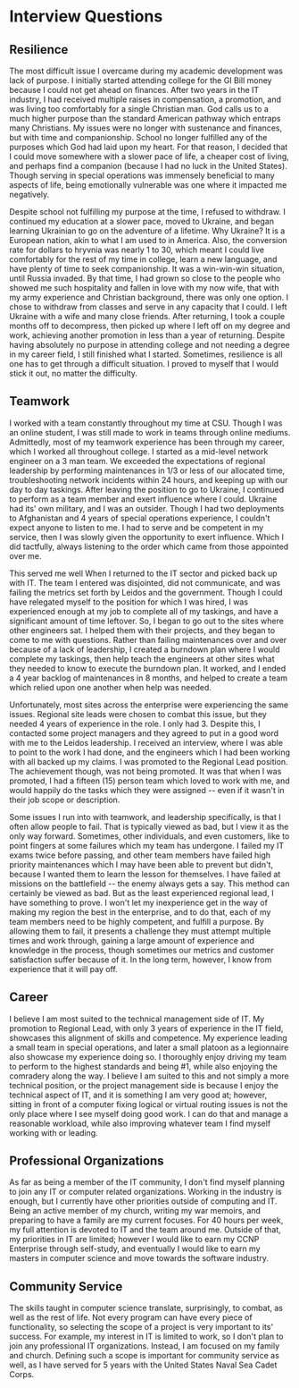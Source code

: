 # Interview Questions

## Resilience
The most difficult issue I overcame during my academic development was lack of purpose. I initially started attending college for the GI Bill money because I could not get ahead on finances. After two years in the IT industry, I had received multiple raises in compensation, a promotion, and was living too comfortably for a single Christian man. God calls us to a much higher purpose than the standard American pathway which entraps many Christians. My issues were no longer with sustenance and finances, but with time and companionship. School no longer fulfilled any of the purposes which God had laid upon my heart. For that reason, I decided that I could move somewhere with a slower pace of life, a cheaper cost of living, and perhaps find a companion (because I had no luck in the United States). Though serving in special operations was immensely beneficial to many aspects of life, being emotionally vulnerable was one where it impacted me negatively.
  
Despite school not fulfilling my purpose at the time, I refused to withdraw. I continued my education at a slower pace, moved to Ukraine, and began learning Ukrainian to go on the adventure of a lifetime. Why Ukraine? It is a European nation, akin to what I am used to in America. Also, the conversion rate for dollars to hryvnia was nearly 1 to 30, which meant I could live comfortably for the rest of my time in college, learn a new language, and have plenty of time to seek companionship. It was a win-win-win situation, until Russia invaded. By that time, I had grown so close to the people who showed me such hospitality and fallen in love with my now wife, that with my army experience and Christian background, there was only one option. I chose to withdraw from classes and serve in any capacity that I could. I left Ukraine with a wife and many close friends. After returning, I took a couple months off to decompress, then picked up where I left off on my degree and work, achieving another promotion in less than a year of returning. Despite having absolutely no purpose in attending college and not needing a degree in my career field, I still finished what I started. Sometimes, resilience is all one has to get through a difficult situation. I proved to myself that I would stick it out, no matter the difficulty.

## Teamwork
I worked with a team constantly throughout my time at CSU. Though I was an online student, I was still made to work in teams through online mediums. Admittedly, most of my teamwork experience has been through my career, which I worked all throughout college. I started as a mid-level network engineer on a 3 man team. We exceeded the expectations of regional leadership by performing maintenances in 1/3 or less of our allocated time, troubleshooting network incidents within 24 hours, and keeping up with our day to day taskings. After leaving the position to go to Ukraine, I continued to perform as a team member and exert influence where I could. Ukraine had its' own military, and I was an outsider. Though I had two deployments to Afghanistan and 4 years of special operations experience, I couldn't expect anyone to listen to me. I had to serve and be competent in my service, then I was slowly given the opportunity to exert influence. Which I did tactfully, always listening to the order which came from those appointed over me. 

This served me well When I returned to the IT sector and picked back up with IT. The team I entered was disjointed, did not communicate, and was failing the metrics set forth by Leidos and the government. Though I could have relegated myself to the position for which I was hired, I was experienced enough at my job to complete all of my taskings, and have a significant amount of time leftover. So, I began to go out to the sites where other engineers sat. I helped them with their projects, and they began to come to me with questions. Rather than failing maintenances over and over because of a lack of leadership, I created a burndown plan where I would complete my taskings, then help teach the engineers at other sites what they needed to know to execute the burndown plan. It worked, and I ended a 4 year backlog of maintenances in 8 months, and helped to create a team which relied upon one another when help was needed. 

Unfortunately, most sites across the enterprise were experiencing the same issues. Regional site leads were chosen to combat this issue, but they needed 4 years of experience in the role. I only had 3. Despite this, I contacted some project managers and they agreed to put in a good word with me to the Leidos leadership. I received an interview, where I was able to point to the work I had done, and the engineers which I had been working with all backed up my claims. I was promoted to the Regional Lead position. The achievement though, was not being promoted. It was that when I was promoted, I had a fifteen (15) person team which loved to work with me, and would happily do the tasks which they were assigned -- even if it wasn't in their job scope or description. 

Some issues I run into with teamwork, and leadership specifically, is that I often allow people to fail. That is typically viewed as bad, but I view it as the only way forward. Sometimes, other individuals, and even customers, like to point fingers at some failures which my team has undergone. I failed my IT exams twice before passing, and other team members have failed high priority maintenances which I may have been able to prevent but didn't, because I wanted them to learn the lesson for themselves. I have failed at missions on the battlefield -- the enemy always gets a say. This method can certainly be viewed as bad. But as the least experienced regional lead, I have something to prove. I won't let my inexperience get in the way of making my region the best in the enterprise, and to do that, each of my team members need to be highly competent, and fulfill a purpose. By allowing them to fail, it presents a challenge they must attempt multiple times and work through, gaining a large amount of experience and knowledge in the process, though sometimes our metrics and customer satisfaction suffer because of it. In the long term, however, I know from experience that it will pay off.

## Career
I believe I am most suited to the technical management side of IT. My promotion to Regional Lead, with only 3 years of experience in the IT field, showcases this alignment of skills and competence. My experience leading a small team in special operations, and later a small platoon as a legionnaire also showcase my experience doing so. I thoroughly enjoy driving my team to perform to the highest standards and being #1, while also enjoying the comradery along the way. I believe I am suited to this and not simply a more technical position, or the project management side is because I enjoy the technical aspect of IT, and it is something I am very good at; however, sitting in front of a computer fixing logical or virtual routing issues is not the only place where I see myself doing good work. I can do that and manage a reasonable workload, while also improving whatever team I find myself working with or leading.

## Professional Organizations
As far as being a member of the IT community, I don't find myself planning to join any IT or computer related organizations. Working in the industry is enough, but I currently have other priorities outside of computing and IT. Being an active member of my church, writing my war memoirs, and preparing to have a family are my current focuses. For 40 hours per week, my full attention is devoted to IT and the team around me. Outside of that, my priorities in IT are limited; however I would like to earn my CCNP Enterprise through self-study, and eventually I would like to earn my masters in computer science and move towards the software industry.

## Community Service
The skills taught in computer science translate, surprisingly, to combat, as well as the rest of life. Not every program can have every piece of functionality, so selecting the scope of a project is very important to its' success. For example, my interest in IT is limited to work, so I don't plan to join any professional IT organizations. Instead, I am focused on my family and church. Defining such a scope is important for community service as well, as I have served for 5 years with the United States Naval Sea Cadet Corps. 



<!--stackedit_data:
eyJoaXN0b3J5IjpbLTE3MjgyMzI3MzAsLTE0MTA1MzgxMDldfQ
==
-->